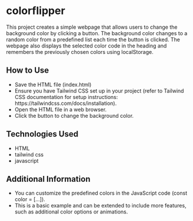 # colorflipper
<p>This project creates a simple webpage that allows users to change the background color by clicking a button. The background color changes to a random color from a predefined list each time the button is clicked.
The webpage also displays the selected color code in the heading and remembers the previously chosen colors using localStorage.</p>

## How to Use
<ul>
 <li>Save the HTML file (index.html)</li>
 <li>Ensure you have Tailwind CSS set up in your project (refer to Tailwind CSS documentation for setup instructions: https://tailwindcss.com/docs/installation).</li>
 <li>Open the HTML file in a web browser.</li>
 <li>Click the button to change the background color.</li>
</ul>

## Technologies Used
<ul>
 <li>HTML</li>
 <li>tailwind css</li>
 <li>javascript</li>
</ul>

## Additional Information
<ul>
 <li>You can customize the predefined colors in the JavaScript code (const color = [...]).</li>
 <li>This is a basic example and can be extended to include more features, such as additional color options or animations.</li>
</ul>



